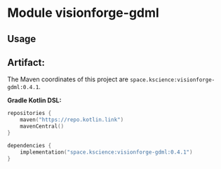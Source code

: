 # Module visionforge-gdml



## Usage

## Artifact:

The Maven coordinates of this project are `space.kscience:visionforge-gdml:0.4.1`.

**Gradle Kotlin DSL:**
```kotlin
repositories {
    maven("https://repo.kotlin.link")
    mavenCentral()
}

dependencies {
    implementation("space.kscience:visionforge-gdml:0.4.1")
}
```
